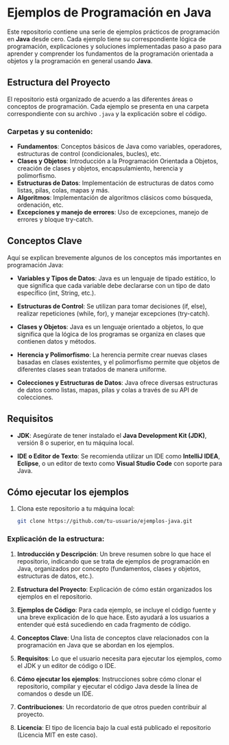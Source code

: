 # Ejemplos de Programación en Java

Este repositorio contiene una serie de ejemplos prácticos de programación en **Java** desde cero. Cada ejemplo tiene su correspondiente lógica de programación, explicaciones y soluciones implementadas paso a paso para aprender y comprender los fundamentos de la programación orientada a objetos y la programación en general usando **Java**.

## Estructura del Proyecto

El repositorio está organizado de acuerdo a las diferentes áreas o conceptos de programación. Cada ejemplo se presenta en una carpeta correspondiente con su archivo `.java` y la explicación sobre el código.

### Carpetas y su contenido:
- **Fundamentos**: Conceptos básicos de Java como variables, operadores, estructuras de control (condicionales, bucles), etc.
- **Clases y Objetos**: Introducción a la Programación Orientada a Objetos, creación de clases y objetos, encapsulamiento, herencia y polimorfismo.
- **Estructuras de Datos**: Implementación de estructuras de datos como listas, pilas, colas, mapas y más.
- **Algoritmos**: Implementación de algoritmos clásicos como búsqueda, ordenación, etc.
- **Excepciones y manejo de errores**: Uso de excepciones, manejo de errores y bloque try-catch.

## Conceptos Clave

Aquí se explican brevemente algunos de los conceptos más importantes en programación Java:

- **Variables y Tipos de Datos**: Java es un lenguaje de tipado estático, lo que significa que cada variable debe declararse con un tipo de dato específico (int, String, etc.).
  
- **Estructuras de Control**: Se utilizan para tomar decisiones (if, else), realizar repeticiones (while, for), y manejar excepciones (try-catch).

- **Clases y Objetos**: Java es un lenguaje orientado a objetos, lo que significa que la lógica de los programas se organiza en clases que contienen datos y métodos.

- **Herencia y Polimorfismo**: La herencia permite crear nuevas clases basadas en clases existentes, y el polimorfismo permite que objetos de diferentes clases sean tratados de manera uniforme.

- **Colecciones y Estructuras de Datos**: Java ofrece diversas estructuras de datos como listas, mapas, pilas y colas a través de su API de colecciones.

## Requisitos

- **JDK**: Asegúrate de tener instalado el **Java Development Kit (JDK)**, versión 8 o superior, en tu máquina local.
  
- **IDE o Editor de Texto**: Se recomienda utilizar un IDE como **IntelliJ IDEA**, **Eclipse**, o un editor de texto como **Visual Studio Code** con soporte para Java.

## Cómo ejecutar los ejemplos

1. Clona este repositorio a tu máquina local:
   ```bash
   git clone https://github.com/tu-usuario/ejemplos-java.git

   
### Explicación de la estructura:

1. **Introducción y Descripción**: Un breve resumen sobre lo que hace el repositorio, indicando que se trata de ejemplos de programación en Java, organizados por concepto (fundamentos, clases y objetos, estructuras de datos, etc.).
  
2. **Estructura del Proyecto**: Explicación de cómo están organizados los ejemplos en el repositorio.

3. **Ejemplos de Código**: Para cada ejemplo, se incluye el código fuente y una breve explicación de lo que hace. Esto ayudará a los usuarios a entender qué está sucediendo en cada fragmento de código.

4. **Conceptos Clave**: Una lista de conceptos clave relacionados con la programación en Java que se abordan en los ejemplos.

5. **Requisitos**: Lo que el usuario necesita para ejecutar los ejemplos, como el JDK y un editor de código o IDE.

6. **Cómo ejecutar los ejemplos**: Instrucciones sobre cómo clonar el repositorio, compilar y ejecutar el código Java desde la línea de comandos o desde un IDE.

7. **Contribuciones**: Un recordatorio de que otros pueden contribuir al proyecto.

8. **Licencia**: El tipo de licencia bajo la cual está publicado el repositorio (Licencia MIT en este caso).
